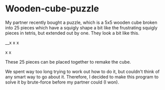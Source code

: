 # Wooden-cube-puzzle

My partner recently bought a puzzle, which is a 5x5 wooden cube broken into 25 pieces which have a squigly shape a bit like the frustrating squigly pieces in tetris, but extended out by one.  They look a bit like this.

__x x x

x x

These 25 pieces can be placed together to remake the cube.

We spent way too long trying to work out how to do it, but couldn't think of any smart way to go about it.  Therefore, I decided to make this program to solve it by brute-force before my partner could (I won).
